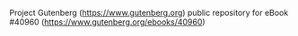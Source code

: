 Project Gutenberg (https://www.gutenberg.org) public repository for eBook #40960 (https://www.gutenberg.org/ebooks/40960)
